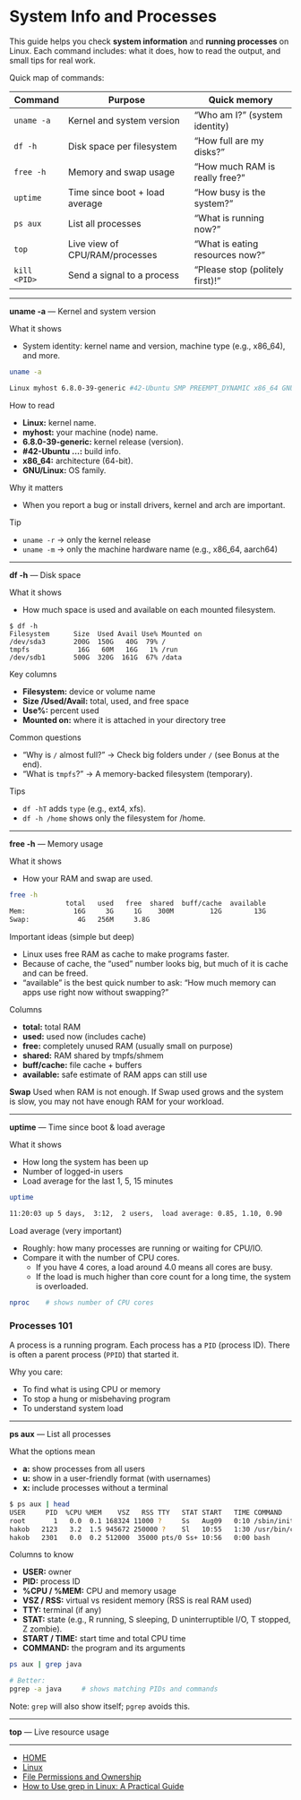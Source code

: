 # System Info and Processes

This guide helps you check **system information** and **running processes** on Linux. 
Each command includes: what it does, how to read the output, and small tips for real work.

Quick map of commands:

| Command      | Purpose                        | Quick memory                    |
| ------------ | ------------------------------ | ------------------------------- |
| `uname -a`   | Kernel and system version      | “Who am I?” (system identity)   |
| `df -h`      | Disk space per filesystem      | “How full are my disks?”        |
| `free -h`    | Memory and swap usage          | “How much RAM is really free?”  |
| `uptime`     | Time since boot + load average | “How busy is the system?”       |
| `ps aux`     | List all processes             | “What is running now?”          |
| `top`        | Live view of CPU/RAM/processes | “What is eating resources now?” |
| `kill <PID>` | Send a signal to a process     | “Please stop (politely first)!” |


---

**uname -a** — Kernel and system version

What it shows 
- System identity: kernel name and version, machine type (e.g., x86_64), and more.

```bash
uname -a

Linux myhost 6.8.0-39-generic #42-Ubuntu SMP PREEMPT_DYNAMIC x86_64 GNU/Linux
```

How to read
- **Linux:** kernel name.
- **myhost:** your machine (node) name.
- **6.8.0-39-generic:** kernel release (version).
- **#42-Ubuntu …:** build info.
- **x86_64:** architecture (64-bit).
- **GNU/Linux:** OS family.

Why it matters
- When you report a bug or install drivers, kernel and arch are important.

Tip

- `uname -r` → only the kernel release
- `uname -m` → only the machine hardware name (e.g., x86_64, aarch64)

---

**df -h** — Disk space

What it shows
- How much space is used and available on each mounted filesystem.

```
$ df -h
Filesystem      Size  Used Avail Use% Mounted on
/dev/sda3       200G  150G   40G  79% /
tmpfs            16G   60M   16G   1% /run
/dev/sdb1       500G  320G  161G  67% /data
```

Key columns
- **Filesystem:** device or volume name
- **Size /Used/Avail:** total, used, and free space
- **Use%:** percent used
- **Mounted on:** where it is attached in your directory tree

Common questions

- “Why is `/` almost full?” → Check big folders under `/` (see Bonus at the end).
- “What is `tmpfs`?” → A memory-backed filesystem (temporary).

Tips

- `df -hT` adds `type` (e.g., ext4, xfs).
- `df -h /home` shows only the filesystem for /home.

---

**free -h** — Memory usage

What it shows
- How your RAM and swap are used.

```bash
free -h
              total   used   free  shared  buff/cache  available
Mem:            16G     3G     1G    300M         12G        13G
Swap:            4G   256M     3.8G
```

Important ideas (simple but deep)

- Linux uses free RAM as cache to make programs faster.
- Because of cache, the “used” number looks big, but much of it is cache and can be freed.
- “available” is the best quick number to ask: “How much memory can apps use right now without swapping?”


Columns
- **total:** total RAM
- **used:** used now (includes cache)
- **free:** completely unused RAM (usually small on purpose)
- **shared:** RAM shared by tmpfs/shmem
- **buff/cache:** file cache + buffers
- **available:** safe estimate of RAM apps can still use

**Swap** Used when RAM is not enough. If Swap used grows and the system is slow, you may not have enough RAM for your workload.

---

**uptime** — Time since boot & load average

What it shows
- How long the system has been up
- Number of logged-in users
- Load average for the last 1, 5, 15 minutes

```bash
uptime

11:20:03 up 5 days,  3:12,  2 users,  load average: 0.85, 1.10, 0.90
```

Load average (very important)

- Roughly: how many processes are running or waiting for CPU/IO.
- Compare it with the number of CPU cores.
    - If you have 4 cores, a load around 4.0 means all cores are busy.
    - If the load is much higher than core count for a long time, the system is overloaded.

```bash
nproc    # shows number of CPU cores
```

### Processes 101

A process is a running program. Each process has a `PID` (process ID).
There is often a parent process (`PPID`) that started it.

Why you care:
- To find what is using CPU or memory
- To stop a hung or misbehaving program
- To understand system load

--- 

**ps aux** — List all processes

What the options mean

- **a:** show processes from all users
- **u:** show in a user-friendly format (with usernames)
- **x:** include processes without a terminal

```bash
$ ps aux | head
USER     PID  %CPU %MEM    VSZ   RSS TTY   STAT START   TIME COMMAND
root       1   0.0  0.1 168324 11000 ?     Ss   Aug09   0:10 /sbin/init
hakob   2123   3.2  1.5 945672 250000 ?    Sl   10:55   1:30 /usr/bin/code
hakob   2301   0.0  0.2 512000  35000 pts/0 Ss+ 10:56   0:00 bash
```

Columns to know

- **USER:** owner
- **PID:** process ID
- **%CPU / %MEM:** CPU and memory usage
- **VSZ / RSS:** virtual vs resident memory (RSS is real RAM used)
- **TTY:** terminal (if any)
- **STAT:** state (e.g., R running, S sleeping, D uninterruptible I/O, T stopped, Z zombie).
- **START / TIME:** start time and total CPU time
- **COMMAND:** the program and its arguments

```bash
ps aux | grep java

# Better:
pgrep -a java     # shows matching PIDs and commands
```

Note: `grep` will also show itself; `pgrep` avoids this.

--- 

**top** — Live resource usage

---

- [HOME](./../../../README.md)
- [Linux](./../tutorials.md)
- [File Permissions and Ownership](./2_File_Permissions_and_Ownership.md)
- [How to Use grep in Linux: A Practical Guide](./4_How_to_Use_grep_in_Linux_A_Practical_Guide.md)